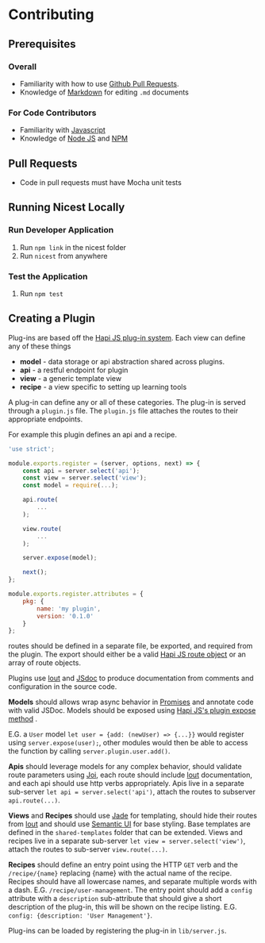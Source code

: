 # Contributing

## Prerequisites

### Overall
* Familiarity with how to use [Github Pull Requests](https://help.github.com/articles/using-pull-requests/).
* Knowledge of [Markdown](https://help.github.com/articles/markdown-basics/) for editing `.md` documents

### For Code Contributors
* Familiarity with [Javascript](https://developer.mozilla.org/en-US/docs/Web/JavaScript)
* Knowledge of [Node JS](https://nodejs.org/documentation/) and [NPM](https://docs.npmjs.com/)

## Pull Requests
* Code in pull requests must have Mocha unit tests

## Running Nicest Locally
### Run Developer Application
1. Run `npm link` in the nicest folder
2. Run `nicest` from anywhere

### Test the Application
1. Run `npm test`

## Creating a Plugin
Plug-ins are based off the [Hapi JS plug-in system](http://hapijs.com/tutorials/plugins).
Each view can define any of these things
* **model** - data storage or api abstraction shared across plugins.
* **api** - a restful endpoint for plugin
* **view** - a generic template view
* **recipe** - a view specific to setting up learning tools

A plug-in can define any or all of these categories.
The plug-in is served through a `plugin.js` file.
The `plugin.js` file attaches the routes to their appropriate endpoints.

For example this plugin defines an api and a recipe.
``` js
'use strict';

module.exports.register = (server, options, next) => {
    const api = server.select('api');
    const view = server.select('view');
    const model = require(...);

    api.route(
        ...
    );

    view.route(
        ...
    );

    server.expose(model);

    next();
};

module.exports.register.attributes = {
    pkg: {
        name: 'my plugin',
        version: '0.1.0'
    }
};
```

routes should be defined in a separate file, be exported, and required from the plugin.
The export should either be a valid [Hapi JS route object](http://hapijs.com/tutorials/routing) or an array of route objects.

Plugins use [lout](https://github.com/hapijs/lout) and [JSdoc](https://github.com/jsdoc3/jsdoc) to produce documentation from comments and configuration in the source code.

**Models** should allows wrap async behavior in [Promises](https://developer.mozilla.org/en-US/docs/Web/JavaScript/Reference/Global_Objects/Promise) and annotate code with valid JSDoc. Models should be exposed using [Hapi JS's plugin expose method](http://hapijs.com/api#serverexposeobj) .

E.G. a `User` model `let user = {add: (newUser) => {...}}` would register using `server.expose(user);`, other modules would then be able to access the function by calling `server.plugin.user.add()`.

 **Apis** should leverage models for any complex behavior, should validate route parameters using [Joi](https://github.com/hapijs/joi), each route should include [lout](http://hapijs.com/tutorials/routing#config) documentation, and each api should use http verbs appropriately. Apis live in a separate sub-server `let api = server.select('api')`, attach the routes to subserver `api.route(...)`.

 **Views** and **Recipes** should use [Jade](http://jade-lang.com/reference/) for templating, should hide their routes from [lout](https://github.com/hapijs/lout#ignoring-a-route-in-documentation) and should use [Semantic UI](http://semantic-ui.com/) for base styling. Base templates are defined in the `shared-templates` folder that can be extended. Views and recipes live in a separate sub-server `let view = server.select('view')`, attach the routes to sub-server `view.route(...)`.

 **Recipes** should define an entry point using the HTTP `GET` verb and the `/recipe/{name}` replacing {name} with the actual name of the recipe. Recipes should have all lowercase names, and separate multiple words with a dash. E.G. `/recipe/user-management`. The entry point should add a `config` attribute with a `description` sub-attribute that should give a short description of the plug-in, this will be shown on the recipe listing. E.G. `config: {description: 'User Management'}`.

 Plug-ins can be loaded by registering the plug-in in `lib/server.js`.

